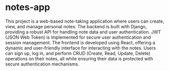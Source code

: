 # notes-app
This project is a web-based note-taking application where users can create, view, and manage personal notes. The backend is built with Django, providing a robust API for handling note data and user authentication. JWT (JSON Web Token) is implemented for secure user authentication and session management. The frontend is developed using React, offering a dynamic and user-friendly interface for interacting with the notes. Users can sign up, log in, and perform CRUD (Create, Read, Update, Delete) operations on their notes, all while ensuring their data is protected with secure authentication mechanisms.
